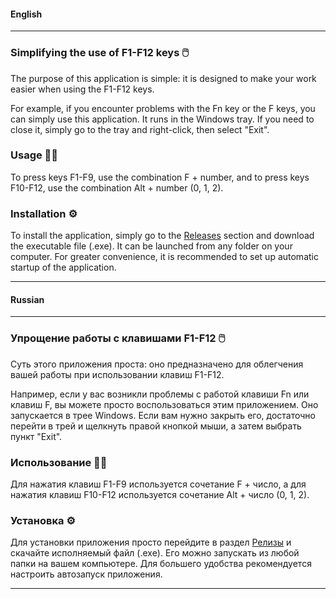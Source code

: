 
#### English

---

### Simplifying the use of F1-F12 keys 🖱️

The purpose of this application is simple: it is designed to make your work easier when using the F1-F12 keys.

For example, if you encounter problems with the Fn key or the F keys, you can simply use this application. It runs in the Windows tray. If you need to close it, simply go to the tray and right-click, then select "Exit".

### Usage  🐱‍💻

To press keys F1-F9, use the combination F + number, and to press keys F10-F12, use the combination Alt + number (0, 1, 2).

### Installation ⚙
To install the application, simply go to the [Releases](https://github.com/goodstealing/DamnFn/releases/tag/release) section and download the executable file (.exe). It can be launched from any folder on your computer. For greater convenience, it is recommended to set up automatic startup of the application.

--- 


#### Russian

---

### Упрощение работы с клавишами F1-F12 🖱️

Суть этого приложения проста: оно предназначено для облегчения вашей работы при использовании клавиш F1-F12.

Например, если у вас возникли проблемы с работой клавиши Fn или клавиш F, вы можете просто воспользоваться этим приложением. Оно запускается в трее Windows. Если вам нужно закрыть его, достаточно перейти в трей и щелкнуть правой кнопкой мыши, а затем выбрать пункт "Exit".

### Использование  🐱‍💻

Для нажатия клавиш F1-F9 используется сочетание F + число, а для нажатия клавиш F10-F12 используется сочетание Alt + число (0, 1, 2).

### Установка ⚙
Для установки приложения просто перейдите в раздел [Релизы](https://github.com/goodstealing/DamnFn/releases/tag/release) и скачайте исполняемый файл (.exe). Его можно запускать из любой папки на вашем компьютере. Для большего удобства рекомендуется настроить автозапуск приложения.

---


